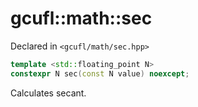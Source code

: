 # gcufl::math::sec
Declared in `<gcufl/math/sec.hpp>`
```cpp
template <std::floating_point N>
constexpr N sec(const N value) noexcept;
```
Calculates secant.
